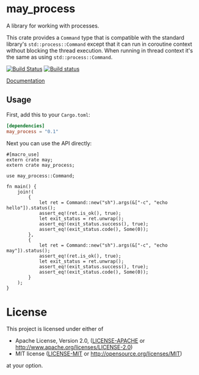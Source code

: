 # may_process

A library for working with processes.

This crate provides a `Command` type that is compatible with the
standard library's `std::process::Command` except that it can run in
coroutine context without blocking the thread execution. When running
in thread context it's the same as using `std::process::Command`.

[![Build Status](https://travis-ci.org/Xudong-Huang/may_process.svg?branch=master)](https://travis-ci.org/Xudong-Huang/may_process)
[![Build status](https://ci.appveyor.com/api/projects/status/5w5en8s0vt910k54/branch/master?svg=true)](https://ci.appveyor.com/project/Xudong-Huang/may-process/branch/master)

[Documentation](https://docs.rs/may_process)

## Usage

First, add this to your `Cargo.toml`:

```toml
[dependencies]
may_process = "0.1"
```

Next you can use the API directly:

```rust,no_run
#[macro_use]
extern crate may;
extern crate may_process;

use may_process::Command;

fn main() {
    join!(
        {
            let ret = Command::new("sh").args(&["-c", "echo hello"]).status();
            assert_eq!(ret.is_ok(), true);
            let exit_status = ret.unwrap();
            assert_eq!(exit_status.success(), true);
            assert_eq!(exit_status.code(), Some(0));
        },
        {
            let ret = Command::new("sh").args(&["-c", "echo may"]).status();
            assert_eq!(ret.is_ok(), true);
            let exit_status = ret.unwrap();
            assert_eq!(exit_status.success(), true);
            assert_eq!(exit_status.code(), Some(0));
        }
    );
}
```

# License

This project is licensed under either of

 * Apache License, Version 2.0, ([LICENSE-APACHE](LICENSE-APACHE) or
   http://www.apache.org/licenses/LICENSE-2.0)
 * MIT license ([LICENSE-MIT](LICENSE-MIT) or
   http://opensource.org/licenses/MIT)

at your option.

